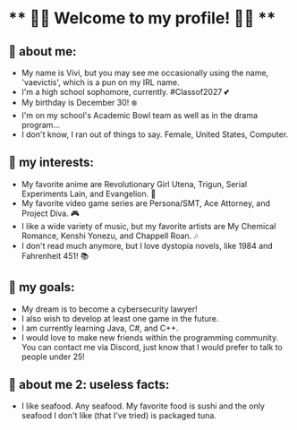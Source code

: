 # ** 🌙🌐 Welcome to my profile! 🌙🌐 **
## 💙 about me: 
- My name is Vivi, but you may see me occasionally using the name, 'vaevictis', which is a pun on my IRL name.
- I'm a high school sophomore, currently. #Classof2027 💕
- My birthday is December 30! ❄️
- I'm on my school's Academic Bowl team as well as in the drama program...
- I don't know, I ran out of things to say. Female, United States, Computer.

## 💛 my interests: 
- My favorite anime are Revolutionary Girl Utena, Trigun, Serial Experiments Lain, and Evangelion. 🌹
- My favorite video game series are Persona/SMT, Ace Attorney, and Project Diva. 🎮
- I like a wide variety of music, but my favorite artists are My Chemical Romance, Kenshi Yonezu, and Chappell Roan. 🎶
- I don't read much anymore, but I love dystopia novels, like 1984 and Fahrenheit 451! 📚

## 🤍 my goals:
- My dream is to become a cybersecurity lawyer!
- I also wish to develop at least one game in the future.
- I am currently learning Java, C#, and C++.
- I would love to make new friends within the programming community. You can contact me via Discord, just know that I would prefer to talk to people under 25!


## 🖤 about me 2: useless facts:
- I like seafood. Any seafood. My favorite food is sushi and the only seafood I don't like (that I've tried) is packaged tuna.


